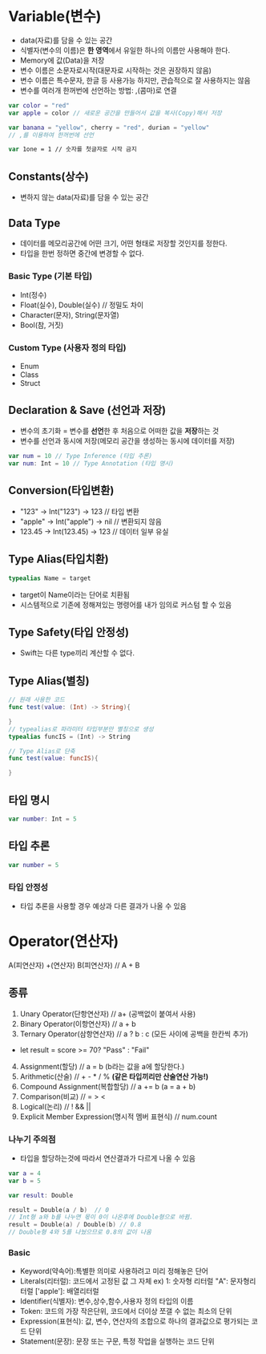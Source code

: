# Variable(변수)
- data(자료)를 담을 수 있는 공간
- 식별자(변수의 이름)은 **한 영역**에서 유일한 하나의 이름만 사용해야 한다.
- Memory에 값(Data)을 저장
- 변수 이름은 소문자로시작(대문자로 시작하는 것은 권장하지 않음)
- 변수 이름은 특수문자, 한글 등 사용가능 하지만, 관습적으로 잘 사용하지는 않음
- 변수를 여러개 한꺼번에 선언하는 방법: ,(콤마)로 연결

```swift
var color = "red"
var apple = color // 새로운 공간을 만들어서 값을 복사(Copy)해서 저장

var banana = "yellow", cherry = "red", durian = "yellow"
// ,를 이용하여 한꺼번에 선언 

var 1one = 1 // 숫자를 첫글자로 시작 금지
```

## Constants(상수)
- 변하지 않는 data(자료)를 담을 수 있는 공간

## Data Type
- 데이터를 메모리공간에 어떤 크기, 어떤 형태로 저장할 것인지를 정한다.
- 타입을 한번 정하면 중간에 변경할 수 없다.

### Basic Type (기본 타입)
- Int(정수)
- Float(실수), Double(실수) // 정밀도 차이
- Character(문자), String(문자열)
- Bool(참, 거짓)

### Custom Type (사용자 정의 타입)
- Enum
- Class
- Struct

## Declaration & Save (선언과 저장)
- 변수의 초기화 = 변수를 **선언**한 후 처음으로 어떠한 값을 **저장**하는 것
- 변수를 선언과 동시에 저장(메모리 공간을 생성하는 동시에 데이터를 저장)

```swift
var num = 10 // Type Inference (타입 추론)
var num: Int = 10 // Type Annotation (타입 명시)
```

## Conversion(타입변환)
- "123" -> Int("123") -> 123 // 타입 변환
- "apple" -> Int("apple") -> nil // 변환되지 않음
- 123.45 -> Int(123.45) -> 123 // 데이터 일부 유실

## Type Alias(타입치환)
```swift
typealias Name = target
```
- target이 Name이라는 단어로 치환됨
- 시스템적으로 기존에 정해져있는 명령어를 내가 임의로 커스텀 할 수 있음

## Type Safety(타입 안정성)
- Swift는 다른 type끼리 계산할 수 없다.

## Type Alias(별칭)
```swift
// 원래 사용한 코드
func test(value: (Int) -> String){

}
// typealias로 파라미터 타입부분만 별칭으로 생성
typealias funcIS = (Int) -> String

// Type Alias로 단축
func test(value: funcIS){

}
``` 

## 타입 명시
```swift
var number: Int = 5
```

## 타입 추론
```swift
var number = 5
```

### 타입 안정성
- 타입 추론을 사용할 경우 예상과 다른 결과가 나올 수 있음


# Operator(연산자)
A(피연산자) +(연산자) B(피연산자) // A + B

## 종류
1) Unary Operator(단항연산자) // a+ (공백없이 붙여서 사용)
2) Binary Operator(이항연산자) // a + b
3) Ternary Operator(삼항연산자) // a ? b : c (모든 사이에 공백을 한칸씩 추가)
- let result = score >= 70? "Pass" : "Fail"
4) Assignment(할당) // a = b (b라는 값을 a에 할당한다.)
5) Arithmetic(산술) // + - * / %  **(같은 타입끼리만 산술연산 가능!)**
6) Compound Assignment(복합할당) // a += b (a = a + b)
7) Comparison(비교) // = > <
8) Logical(논리) // ! && ||
9) Explicit Member Expression(명시적 멤버 표현식) // num.count

### 나누기 주의점
- 타입을 할당하는것에 따라서 연산결과가 다르게 나올 수 있음
```swift
var a = 4
var b = 5

var result: Double

result = Double(a / b)  // 0
// Int형 a와 b를 나누면 몫이 0이 나온후에 Double형으로 바뀜.
result = Double(a) / Double(b) // 0.8
// Double형 4와 5를 나눴으므로 0.8의 값이 나옴
```

### Basic
- Keyword(약속어):특별한 의미로 사용하려고 미리 정해놓은 단어
- Literals(리터럴): 코드에서 고정된 값 그 자체
ex) 1: 숫자형 리터럴 "A": 문자형리터럴 ['apple']: 배열리터럴
- Identifier(식별자): 변수,상수,함수,사용자 정의 타입의 이름
- Token: 코드의 가장 작은단위, 코드에서 더이상 쪼갤 수 없는 최소의 단위
- Expression(표현식): 값, 변수, 연산자의 조합으로 하나의 결과값으로 평가되는 코드 단위
- Statement(문장): 문장 또는 구문, 특정 작업을 실행하는 코드 단위
